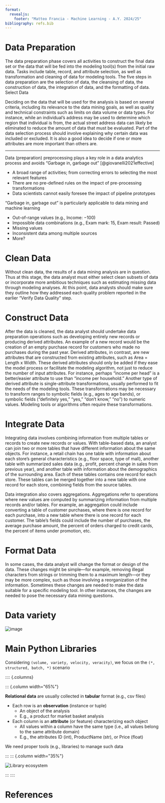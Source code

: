 ```yaml
---
format:
  revealjs: 
    footer: "Matteo Francia - Machine Learning - A.Y. 2024/25"
bibliography: refs.bib
---
```


# Data Preparation

The data preparation phase covers all activities to construct the final data set or the data that will be fed into the modeling tool(s) from the initial raw data. Tasks include table, record, and attribute selection, as well as transformation and cleaning of data for modeling tools. The five steps in data preparation are the selection of data, the cleansing of data, the construction of data, the integration of data, and the formatting of data. 
Select Data

Deciding on the data that will be used for the analysis is based on several criteria, including its relevance to the data mining goals, as well as quality and technical constraints such as limits on data volume or data types. For instance, while an individual’s address may be used to determine which region that individual is from, the actual street address data can likely be eliminated to reduce the amount of data that must be evaluated. Part of the data selection process should involve explaining why certain data was included or excluded. It is also a good idea to decide if one or more attributes are more important than others are.

---

Data (preparation) preprocessing plays a key role in a data analytics process and avoids “Garbage in, garbage out” [@giovanelli2021effective]

- A broad range of activities; from correcting errors to selecting the most relevant features
- There are no pre-defined rules on the impact of pre-processing transformations
- Data scientists cannot easily foresee the impact of pipeline prototypes

“Garbage in, garbage out” is particularly applicable to data mining and machine learning

- Out-of-range values (e.g., Income: −100)
- Impossible data combinations (e.g., Exam mark: 15, Exam result: Passed) 
- Missing values
- Inconsistent data among multiple sources
- More?

# Clean Data

Without clean data, the results of a data mining analysis are in question. Thus at this stage, the data analyst must either select clean subsets of data or incorporate more ambitious techniques such as estimating missing data through modeling analyses. At this point, data analysts should make sure they outline how they addressed each quality problem reported in the earlier “Verify Data Quality” step.

# Construct Data

After the data is cleaned, the data analyst should undertake data preparation operations such as developing entirely new records or producing derived attributes. An example of a new record would be the creation of an empty purchase record for customers who made no purchases during the past year. Derived attributes, in contrast, are new attributes that are constructed from existing attributes, such as Area = Length x Width. These derived attributes should only be added if they ease the model process or facilitate the modeling algorithm, not just to reduce the number of input attributes. For instance, perhaps “income per head” is a better/easier attribute to use than “income per household.” Another type of derived attribute is single-attribute transformations, usually performed to fit the needs of the modeling tools. These transformations may be necessary to transform ranges to symbolic fields (e.g., ages to age bands), or symbolic fields (“definitely yes,” “yes,” “don’t know,” “no”) to numeric values. Modeling tools or algorithms often require these transformations.

# Integrate Data

Integrating data involves combining information from multiple tables or records to create new records or values. With table-based data, an analyst can join two or more tables that have different information about the same objects. For instance, a retail chain has one table with information about each store’s general characteristics (e.g., floor space, type of mall), another table with summarized sales data (e.g., profit, percent change in sales from previous year), and another table with information about the demographics of the surrounding area. Each of these tables contains one record for each store. These tables can be merged together into a new table with one record for each store, combining fields from the source tables.

Data integration also covers aggregations. Aggregations refer to operations where new values are computed by summarizing information from multiple records and/or tables. For example, an aggregation could include converting a table of customer purchases, where there is one record for each purchase, into a new table where there is one record for each customer. The table’s fields could include the number of purchases, the average purchase amount, the percent of orders charged to credit cards, the percent of items under promotion, etc.

# Format Data

In some cases, the data analyst will change the format or design of the data. These changes might be simple—for example, removing illegal characters from strings or trimming them to a maximum length—or they may be more complex, such as those involving a reorganization of the information. Sometimes these changes are needed to make the data suitable for a specific modeling tool. In other instances, the changes are needed to pose the necessary data mining questions.

# Data variety

![image](https://miro.medium.com/v2/resize:fit:1100/format:webp/1*YejjU_69ffDyrC0z-X9jYQ.jpeg)

# Main Python Libraries

Considering `(volume, variety, velocity, veracity)`, we focus on the `(*, structured, batch, *)` scenario

:::: {.columns}

::: {.column width="65%"}

**Relational data** are usually collected in **tabular** format (e.g., csv files)

- Each row is an **observation** (instance or tuple)
    - An object of the analysis
    - E.g., a product for market basket analysis
- Each column is an **attribute** (or feature) characterizing each object
    - All values within a column have the same type (i.e., all values belong to the same attribute domain)
    - E.g., the attributes ID (int), ProductName (str), or Price (float)
    
We need proper tools (e.g., libraries) to manage such data

:::
::: {.column width="35%"}

![Library ecosystem](https://github.com/w4bo/img-dump/assets/18005592/72869b67-6a16-4a5a-a8a4-8d8e10c2633d)

:::
::::

# References